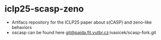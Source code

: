 # iclp25-scasp-zeno

- Artifacs repository for the ICLP25 paper about s(CASP) and zeno-like behaviors
- oscasp can be found here git@pajda.fit.vutbr.cz:ivasicek/scasp-fork.git